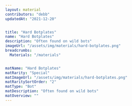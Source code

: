 ```yaml
---
layout: material
contributors: "debb"
updatedAt: "2021-12-20"


title: "Hard Botplates"
name: "Hard Botplates"
description: "Often found on wild bots"
imageUrl: "/assets/img/materials/hard-botplates.png"
breadcrumbs:
  Materials: "/materials"


matName: "Hard Botplates"
matRarity: "Special"
matImageUrl: "/assets/img/materials/hard-botplates.png"
matRaritySortOrder: "2"
matType: "Bot"
matDescription: "Often found on wild bots"
matOverview: ""
---
```

